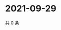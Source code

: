 # 2021-09-29

共 0 条

<!-- BEGIN WEIBO -->
<!-- 最后更新时间 Wed Sep 29 2021 16:10:17 GMT+0800 (China Standard Time) -->

<!-- END WEIBO -->
